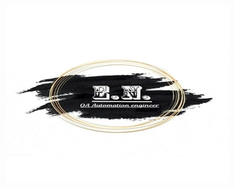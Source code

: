 
<Img src="https://github.com/edgar8686/git-gui/blob/main/TWMC1818.png?raw=true" Width="800" Height="400">

